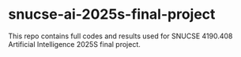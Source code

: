 # snucse-ai-2025s-final-project
This repo contains full codes and results used for SNUCSE 4190.408 Artificial Intelligence 2025S final project.
